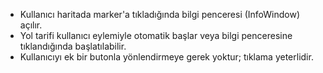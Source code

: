 - Kullanıcı haritada marker'a tıkladığında bilgi penceresi (InfoWindow) açılır.
- Yol tarifi kullanıcı eylemiyle otomatik başlar veya bilgi penceresine tıklandığında başlatılabilir.
- Kullanıcıyı ek bir butonla yönlendirmeye gerek yoktur; tıklama yeterlidir.
